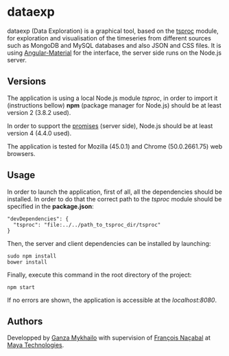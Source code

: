 # dataexp

dataexp (Data Exploration) is a graphical tool, based on the [tsproc](https://github.com/hanzenok/tsproc) module, for exploration and visualisation of the timeseries from different sources such as MongoDB and MySQL databases and also JSON and CSS files. It is using [Angular-Material](https://material.angularjs.org/latest/) for the interface, the server side runs on the Node.js server.

## Versions
The application is using a local Node.js module _tsproc_, in order to import it (instructions bellow) __npm__ (package manager for Node.js) should be at least version 2 (3.8.2 used).

In order to support the [promises](https://developer.mozilla.org/fr/docs/Web/JavaScript/Reference/Objets_globaux/Promise) (server side), Node.js should be at least version 4 (4.4.0 used).

The application is tested for Mozilla (45.0.1) and Chrome (50.0.2661.75) web browsers.

## Usage
In order to launch the application, first of all, all the dependencies should be installed. In order to do that the correct path to the _tsproc_ module should be specified in the __package.json__:

```
"devDependencies": {
  "tsproc": "file:../../path_to_tsproc_dir/tsproc"
}
```

Then, the server and client dependencies can be installed by launching:

```
sudo npm install
bower install
```
Finally, execute this command in the root directory of the project:

```
npm start
```

If no errors are shown, the application is accessible at the _localhost:8080_.

## Authors
Developped by [Ganza Mykhailo](mailto:hanzenok@gmail.com) with supervision of [François Naçabal](mailto:francois.nacabal@maya-technologies.com) at [Maya Technologies](http://www.maya-technologies.com/en/).
